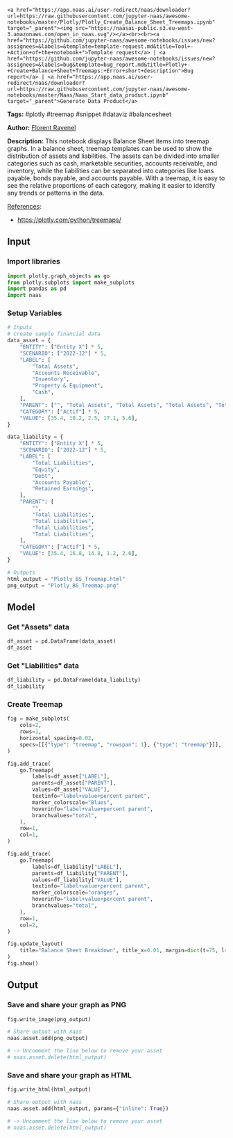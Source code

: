     <a href="https://app.naas.ai/user-redirect/naas/downloader?url=https://raw.githubusercontent.com/jupyter-naas/awesome-notebooks/master/Plotly/Plotly_Create_Balance_Sheet_Treemaps.ipynb" target="_parent"><img src="https://naasai-public.s3.eu-west-3.amazonaws.com/open_in_naas.svg"/></a><br><br><a href="https://github.com/jupyter-naas/awesome-notebooks/issues/new?assignees=&labels=&template=template-request.md&title=Tool+-+Action+of+the+notebook+">Template request</a> | <a href="https://github.com/jupyter-naas/awesome-notebooks/issues/new?assignees=&labels=bug&template=bug_report.md&title=Plotly+-+Create+Balance+Sheet+Treemaps:+Error+short+description">Bug report</a> | <a href="https://app.naas.ai/user-redirect/naas/downloader?url=https://raw.githubusercontent.com/jupyter-naas/awesome-notebooks/master/Naas/Naas_Start_data_product.ipynb" target="_parent">Generate Data Product</a>

**Tags:** #plotly #treemap #snippet #dataviz #balancesheet

**Author:** [Florent Ravenel](https://www.linkedin.com/in/florent-ravenel/)

**Description:** This notebook displays Balance Sheet items into treemap graphs. In a balance sheet, treemap templates can be used to show the distribution of assets and liabilities. The assets can be divided into smaller categories such as cash, marketable securities, accounts receivable, and inventory, while the liabilities can be separated into categories like loans payable, bonds payable, and accounts payable. With a treemap, it is easy to see the relative proportions of each category, making it easier to identify any trends or patterns in the data.

<u>References</u>:
- https://plotly.com/python/treemaps/

## Input

### Import libraries


```python
import plotly.graph_objects as go
from plotly.subplots import make_subplots
import pandas as pd
import naas
```

### Setup Variables


```python
# Inputs
# Create sample financial data
data_asset = {
    "ENTITY": ["Entity X"] * 5,
    "SCENARIO": ["2022-12"] * 5,
    "LABEL": [
        "Total Assets",
        "Accounts Receivable",
        "Inventory",
        "Property & Equipment",
        "Cash",
    ],
    "PARENT": ["", "Total Assets", "Total Assets", "Total Assets", "Total Assets"],
    "CATEGORY": ["Actif"] * 5,
    "VALUE": [35.4, 10.2, 2.5, 17.1, 5.6],
}

data_liability = {
    "ENTITY": ["Entity X"] * 5,
    "SCENARIO": ["2022-12"] * 5,
    "LABEL": [
        "Total Liabilities",
        "Equity",
        "Debt",
        "Accounts Payable",
        "Retained Earnings",
    ],
    "PARENT": [
        "",
        "Total Liabilities",
        "Total Liabilities",
        "Total Liabilities",
        "Total Liabilities",
    ],
    "CATEGORY": ["Actif"] * 5,
    "VALUE": [35.4, 16.8, 14.8, 1.2, 2.6],
}

# Outputs
html_output = "Plotly_BS_Treemap.html"
png_output = "Plotly_BS_Treemap.png"
```

## Model

### Get "Assets" data


```python
df_asset = pd.DataFrame(data_asset)
df_asset
```

### Get "Liabilities" data


```python
df_liability = pd.DataFrame(data_liability)
df_liability
```

### Create Treemap


```python
fig = make_subplots(
    cols=2,
    rows=1,
    horizontal_spacing=0.02,
    specs=[[{"type": "treemap", "rowspan": 1}, {"type": "treemap"}]],
)

fig.add_trace(
    go.Treemap(
        labels=df_asset["LABEL"],
        parents=df_asset["PARENT"],
        values=df_asset["VALUE"],
        textinfo="label+value+percent parent",
        marker_colorscale="Blues",
        hoverinfo="label+value+percent parent",
        branchvalues="total",
    ),
    row=1,
    col=1,
)

fig.add_trace(
    go.Treemap(
        labels=df_liability["LABEL"],
        parents=df_liability["PARENT"],
        values=df_liability["VALUE"],
        textinfo="label+value+percent parent",
        marker_colorscale="oranges",
        hoverinfo="label+value+percent parent",
        branchvalues="total",
    ),
    row=1,
    col=2,
)

fig.update_layout(
    title="Balance Sheet Breakdown", title_x=0.01, margin=dict(t=75, l=10, r=10, b=25)
)
fig.show()
```

## Output

### Save and share your graph as PNG


```python
fig.write_image(png_output)

# Share output with naas
naas.asset.add(png_output)

# -> Uncomment the line below to remove your asset
# naas.asset.delete(html_output)
```

### Save and share your graph as HTML


```python
fig.write_html(html_output)

# Share output with naas
naas.asset.add(html_output, params={"inline": True})

# -> Uncomment the line below to remove your asset
# naas.asset.delete(html_output)
```


```python

```


```python

```
